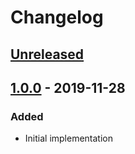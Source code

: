 # Changelog

## [Unreleased][]

## [1.0.0][] - 2019-11-28

### Added

- Initial implementation


[Unreleased]: https://github.com/niksy/native-querystring/compare/v1.0.0...HEAD
[1.0.0]: https://github.com/niksy/native-querystring/tree/v1.0.0